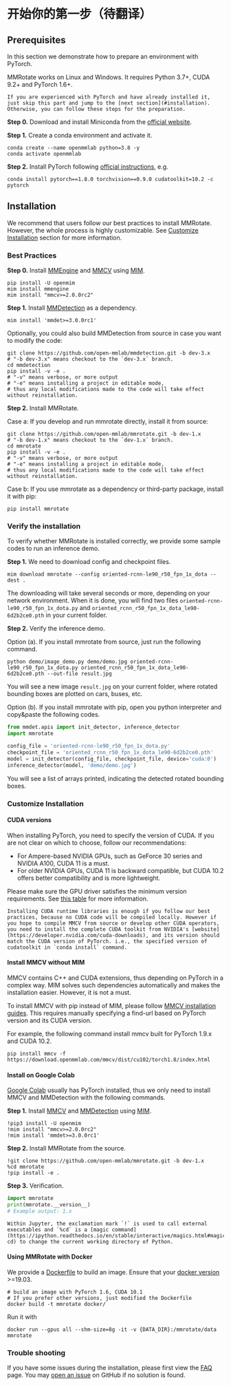 # 开始你的第一步（待翻译）

## Prerequisites

In this section we demonstrate how to prepare an environment with PyTorch.

MMRotate works on Linux and Windows. It requires Python 3.7+, CUDA 9.2+ and PyTorch 1.6+.

```{note}
If you are experienced with PyTorch and have already installed it, just skip this part and jump to the [next section](#installation). Otherwise, you can follow these steps for the preparation.
```

**Step 0.** Download and install Miniconda from the [official website](https://docs.conda.io/en/latest/miniconda.html).

**Step 1.** Create a conda environment and activate it.

```shell
conda create --name openmmlab python=3.8 -y
conda activate openmmlab
```

**Step 2.** Install PyTorch following [official instructions](https://pytorch.org/get-started/locally/), e.g.

```shell
conda install pytorch==1.8.0 torchvision==0.9.0 cudatoolkit=10.2 -c pytorch
```

## Installation

We recommend that users follow our best practices to install MMRotate. However, the whole process is highly customizable. See [Customize Installation](#customize-installation) section for more information.

### Best Practices

**Step 0.** Install [MMEngine](https://github.com/open-mmlab/mmengine) and [MMCV](https://github.com/open-mmlab/mmcv) using [MIM](https://github.com/open-mmlab/mim).

```shell
pip install -U openmim
mim install mmengine
mim install "mmcv>=2.0.0rc2"
```

**Step 1.** Install [MMDetection](https://github.com/open-mmlab/mmdetection) as a dependency.

```shell
mim install 'mmdet>=3.0.0rc1'
```

Optionally, you could also build MMDetection from source in case you want to modify the code:

```shell
git clone https://github.com/open-mmlab/mmdetection.git -b dev-3.x
# "-b dev-3.x" means checkout to the `dev-3.x` branch.
cd mmdetection
pip install -v -e .
# "-v" means verbose, or more output
# "-e" means installing a project in editable mode,
# thus any local modifications made to the code will take effect without reinstallation.
```

**Step 2.** Install MMRotate.

Case a: If you develop and run mmrotate directly, install it from source:

```shell
git clone https://github.com/open-mmlab/mmrotate.git -b dev-1.x
# "-b dev-1.x" means checkout to the `dev-1.x` branch.
cd mmrotate
pip install -v -e .
# "-v" means verbose, or more output
# "-e" means installing a project in editable mode,
# thus any local modifications made to the code will take effect without reinstallation.
```

Case b: If you use mmrotate as a dependency or third-party package, install it with pip:

```shell
pip install mmrotate
```

### Verify the installation

To verify whether MMRotate is installed correctly, we provide some sample codes to run an inference demo.

**Step 1.** We need to download config and checkpoint files.

```shell
mim download mmrotate --config oriented-rcnn-le90_r50_fpn_1x_dota --dest .
```

The downloading will take several seconds or more, depending on your network environment. When it is done, you will find two files `oriented-rcnn-le90_r50_fpn_1x_dota.py` and `oriented_rcnn_r50_fpn_1x_dota_le90-6d2b2ce0.pth` in your current folder.

**Step 2.** Verify the inference demo.

Option (a). If you install mmrotate from source, just run the following command.

```shell
python demo/image_demo.py demo/demo.jpg oriented-rcnn-le90_r50_fpn_1x_dota.py oriented_rcnn_r50_fpn_1x_dota_le90-6d2b2ce0.pth --out-file result.jpg
```

You will see a new image `result.jpg` on your current folder, where rotated bounding boxes are plotted on cars, buses, etc.

Option (b). If you install mmrotate with pip, open you python interpreter and copy&paste the following codes.

```python
from mmdet.apis import init_detector, inference_detector
import mmrotate

config_file = 'oriented-rcnn-le90_r50_fpn_1x_dota.py'
checkpoint_file = 'oriented_rcnn_r50_fpn_1x_dota_le90-6d2b2ce0.pth'
model = init_detector(config_file, checkpoint_file, device='cuda:0')
inference_detector(model, 'demo/demo.jpg')
```

You will see a list of arrays printed, indicating the detected rotated bounding boxes.

### Customize Installation

#### CUDA versions

When installing PyTorch, you need to specify the version of CUDA. If you are not clear on which to choose, follow our recommendations:

- For Ampere-based NVIDIA GPUs, such as GeForce 30 series and NVIDIA A100, CUDA 11 is a must.
- For older NVIDIA GPUs, CUDA 11 is backward compatible, but CUDA 10.2 offers better compatibility and is more lightweight.

Please make sure the GPU driver satisfies the minimum version requirements. See [this table](https://docs.nvidia.com/cuda/cuda-toolkit-release-notes/index.html#cuda-major-component-versions__table-cuda-toolkit-driver-versions) for more information.

```{note}
Installing CUDA runtime libraries is enough if you follow our best practices, because no CUDA code will be compiled locally. However if you hope to compile MMCV from source or develop other CUDA operators, you need to install the complete CUDA toolkit from NVIDIA's [website](https://developer.nvidia.com/cuda-downloads), and its version should match the CUDA version of PyTorch. i.e., the specified version of cudatoolkit in `conda install` command.
```

#### Install MMCV without MIM

MMCV contains C++ and CUDA extensions, thus depending on PyTorch in a complex way. MIM solves such dependencies automatically and makes the installation easier. However, it is not a must.

To install MMCV with pip instead of MIM, please follow [MMCV installation guides](https://mmcv.readthedocs.io/en/latest/get_started/installation.html). This requires manually specifying a find-url based on PyTorch version and its CUDA version.

For example, the following command install mmcv built for PyTorch 1.9.x and CUDA 10.2.

```shell
pip install mmcv -f https://download.openmmlab.com/mmcv/dist/cu102/torch1.8/index.html
```

#### Install on Google Colab

[Google Colab](https://research.google.com/) usually has PyTorch installed,
thus we only need to install MMCV and MMDetection with the following commands.

**Step 1.** Install [MMCV](https://github.com/open-mmlab/mmcv) and [MMDetection](https://github.com/open-mmlab/mmdetection) using [MIM](https://github.com/open-mmlab/mim).

```shell
!pip3 install -U openmim
!mim install "mmcv>=2.0.0rc2"
!mim install 'mmdet>=3.0.0rc1'
```

**Step 2.** Install MMRotate from the source.

```shell
!git clone https://github.com/open-mmlab/mmrotate.git -b dev-1.x
%cd mmrotate
!pip install -e .
```

**Step 3.** Verification.

```python
import mmrotate
print(mmrotate.__version__)
# Example output: 1.x
```

```{note}
Within Jupyter, the exclamation mark `!` is used to call external executables and `%cd` is a [magic command](https://ipython.readthedocs.io/en/stable/interactive/magics.html#magic-cd) to change the current working directory of Python.
```

#### Using MMRotate with Docker

We provide a [Dockerfile](https://github.com/open-mmlab/mmrotate/tree/main/docker/Dockerfile) to build an image. Ensure that your [docker version](https://docs.docker.com/engine/install/) >=19.03.

```shell
# build an image with PyTorch 1.6, CUDA 10.1
# If you prefer other versions, just modified the Dockerfile
docker build -t mmrotate docker/
```

Run it with

```shell
docker run --gpus all --shm-size=8g -it -v {DATA_DIR}:/mmrotate/data mmrotate
```

### Trouble shooting

If you have some issues during the installation, please first view the [FAQ](faq.md) page.
You may [open an issue](https://github.com/open-mmlab/mmrotate/issues/new/choose) on GitHub if no solution is found.
